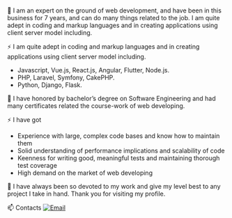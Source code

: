 ### 

<!--
**webstar1027/webstar1027** is a ✨ _special_ ✨ repository because its `README.md` (this file) appears on your GitHub profile.

Here are some ideas to get you started:

- 🔭 I’m currently working on ...
- 🌱 I’m currently learning ...
- 👯 I’m looking to collaborate on ...
- 🤔 I’m looking for help with ...
- 💬 Ask me about ...
- 📫 How to reach me: ...
- 😄 Pronouns: ...
- ⚡ Fun fact: ...
-->

💬    I am an expert on the ground of web development, and have been in this business for 7 years, and can do many things related to the job. 
     I am quite adept in coding and markup languages and in creating applications using client server model including.
    
⚡  I am quite adept in coding and markup languages and in creating applications using client server model including.
  - Javascript, Vue.js, React.js, Angular, Flutter, Node.js.
  - PHP, Laravel, Symfony, CakePHP.
  - Python, Django, Flask.

💬  I have honored by bachelor’s degree on Software Engineering and had many certificates related the course-work of web developing. 
	
⚡  I have got
  - Experience with large, complex code bases and know how to maintain them
  - Solid understanding of performance implications and scalability of code
  - Keenness for writing good, meaningful tests and maintaining thorough test coverage
  - High demand on the market of web developing
 
💬 I have always been so devoted to my work and give my level best to any project I take in hand. 
  Thank you for visiting my profile.

📫 Contacts
  [![Email](https://img.shields.io/badge/-Email-c14438?style=flat&logo=Gmail&logoColor=white&link=mailto:webstar1027@gmail.com)](mailto:webstar1027@gmail.com)
